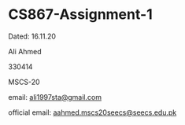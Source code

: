 # CS867-Assignment-1

Dated: 16.11.20

Ali Ahmed

330414

MSCS-20

email: ali1997sta@gmail.com

official email: aahmed.mscs20seecs@seecs.edu.pk
